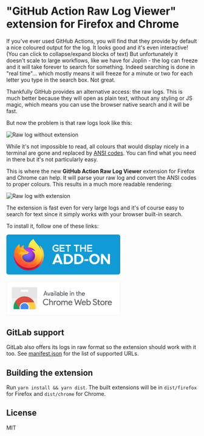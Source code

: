 # "GitHub Action Raw Log Viewer" extension for Firefox and Chrome

If you've ever used GitHub Actions, you will find that they provide by default a nice coloured output for the log. It looks good and it's even interactive! (You can click to collapse/expand blocks of text) But unfortunately it doesn't scale to large workflows, like we have for Joplin - the log can freeze and it will take forever to search for something. Indeed searching is done in "real time"... which mostly means it will freeze for a minute or two for each letter you type in the search box. Not great.

Thankfully GitHub provides an alternative access: the raw logs. This is much better because they will open as plain text, without any styling or JS magic, which means you can use the browser native search and it will be fast.

But now the problem is that raw logs look like this:

![Raw log without extension](https://raw.githubusercontent.com/laurent22/joplin/dev/Assets/WebsiteAssets/images/news/20230116-ga-raw-log.png)

While it's not impossible to read, all colours that would display nicely in a terminal are gone and replaced by [ANSI codes](https://en.wikipedia.org/wiki/ANSI_escape_code). You can find what you need in there but it's not particularly easy.

This is where the new **GitHub Action Raw Log Viewer** extension for Firefox and Chrome can help. It will parse your raw log and convert the ANSI codes to proper colours. This results in a much more readable rendering:

![Raw log with extension](https://raw.githubusercontent.com/laurent22/joplin/dev/Assets/WebsiteAssets/images/news/20230116-ga-raw-log-colored.png)

The extension is fast even for very large logs and it's of course easy to search for text since it simply works with your browser built-in search.

To install it, follow one of these links:

<a href="https://addons.mozilla.org/en-GB/firefox/addon/github-action-raw-log-viewer/"><img width="300" src="./BadgeFirefox.svg" alt="Download GitHub Action Raw Log Viewer Firefox add-on"/></a>

<a href="https://chrome.google.com/webstore/detail/github-action-raw-log-vie/lgejlnoopmcdglhfjblaeldbcfnmjddf"><img width="300" src="./BadgeChrome.png" alt="Download GitHub Action Raw Log Viewer Firefox Chrome extension"/></a>

## GitLab support

GitLab also offers its logs in raw format so the extension should work with it too. See [manifest.json](manifest.json) for the list of supported URLs.

## Building the extension

Run `yarn install && yarn dist`. The built extensions will be in `dist/firefox` for Firefox and `dist/chrome` for Chrome.

## License

MIT
